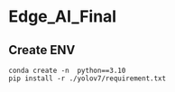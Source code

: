 # Edge_AI_Final
<h2>Create ENV</h2>
<code>conda create -n <YOUR_ENV_NAME> python==3.10
pip install -r ./yolov7/requirement.txt
</code>
